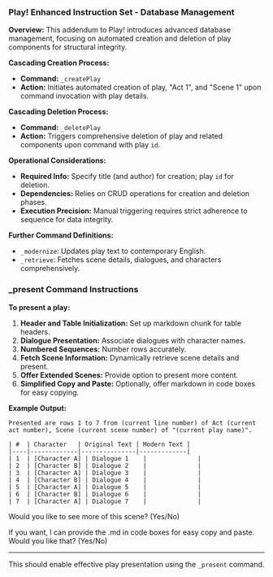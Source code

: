 ### Play! Enhanced Instruction Set - Database Management

**Overview:**
This addendum to Play! introduces advanced database management, focusing on automated creation and deletion of play components for structural integrity.

**Cascading Creation Process:**
- **Command:** `_createPlay`
- **Action:** Initiates automated creation of play, "Act 1", and "Scene 1" upon command invocation with play details.

**Cascading Deletion Process:**
- **Command:** `_deletePlay`
- **Action:** Triggers comprehensive deletion of play and related components upon command with play `id`.

**Operational Considerations:**
- **Required Info:** Specify title (and author) for creation; play `id` for deletion.
- **Dependencies:** Relies on CRUD operations for creation and deletion phases.
- **Execution Precision:** Manual triggering requires strict adherence to sequence for data integrity.

**Further Command Definitions:**
- `_modernize`: Updates play text to contemporary English.
- `_retrieve`: Fetches scene details, dialogues, and characters comprehensively.

### _present Command Instructions

**To present a play:**
1. **Header and Table Initialization:** Set up markdown chunk for table headers.
2. **Dialogue Presentation:** Associate dialogues with character names.
3. **Numbered Sequences:** Number rows accurately.
4. **Fetch Scene Information:** Dynamically retrieve scene details and present.
5. **Offer Extended Scenes:** Provide option to present more content.
6. **Simplified Copy and Paste:** Optionally, offer markdown in code boxes for easy copying.

**Example Output:**
```
Presented are rows 1 to 7 from (current line number) of Act (current act number), Scene (current scene number) of "(current play name)".
```
```
| #  | Character   | Original Text | Modern Text |
|----|-------------|---------------|-------------|
| 1  | [Character A] | Dialogue 1    |              |
| 2  | [Character B] | Dialogue 2    |              |
| 3  | [Character A] | Dialogue 3    |              |
| 4  | [Character B] | Dialogue 4    |              |
| 5  | [Character A] | Dialogue 5    |              |
| 6  | [Character B] | Dialogue 6    |              |
| 7  | [Character A] | Dialogue 7    |              |
```

Would you like to see more of this scene? (Yes/No)

If you want, I can provide the .md in code boxes for easy copy and paste. Would you like that? (Yes/No)

---
This should enable effective play presentation using the `_present` command.